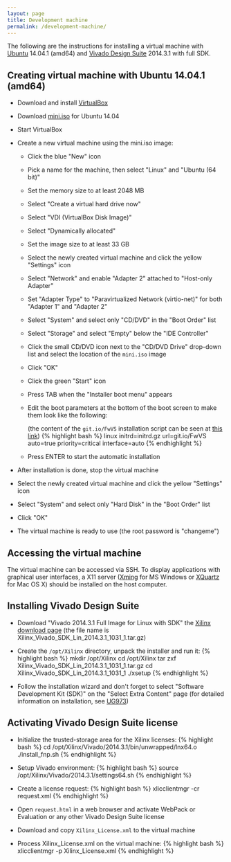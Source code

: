 ```yaml
---
layout: page
title: Development machine
permalink: /development-machine/
---
```


The following are the instructions for installing a virtual machine with [Ubuntu](http://wiki.ubuntu.com/TrustyTahr/ReleaseNotes) 14.04.1 (amd64) and [Vivado Design Suite](http://www.xilinx.com/products/design-tools/vivado) 2014.3.1 with full SDK.

Creating virtual machine with Ubuntu 14.04.1 (amd64)
-----

- Download and install [VirtualBox](https://www.virtualbox.org/wiki/Downloads)

- Download [mini.iso](http://archive.ubuntu.com/ubuntu/dists/trusty-updates/main/installer-amd64/current/images/netboot/mini.iso) for Ubuntu 14.04

- Start VirtualBox

- Create a new virtual machine using the mini.iso image:
  - Click the blue "New" icon
 
  - Pick a name for the machine, then select "Linux" and "Ubuntu (64 bit)"

  - Set the memory size to at least 2048 MB

  - Select "Create a virtual hard drive now"

  - Select "VDI (VirtualBox Disk Image)"

  - Select "Dynamically allocated"

  - Set the image size to at least 33 GB

  - Select the newly created virtual machine and click the yellow "Settings" icon

  - Select "Network" and enable "Adapter 2" attached to "Host-only Adapter"

  - Set "Adapter Type" to "Paravirtualized Network (virtio-net)" for both "Adapter 1" and "Adapter 2"

  - Select "System" and select only "CD/DVD" in the "Boot Order" list

  - Select "Storage" and select "Empty" below the "IDE Controller"

  - Click the small CD/DVD icon next to the "CD/DVD Drive" drop-down list and select the location of the `mini.iso` image

  - Click "OK"

  - Click the green "Start" icon

  - Press TAB when the "Installer boot menu" appears

  - Edit the boot parameters at the bottom of the boot screen to make them look like the following:
    
    (the content of the `git.io/FwVS` installation script can be seen at [this link](https://github.com/pavel-demin/red-pitaya-notes/blob/gh-pages/etc/ubuntu.seed))
{% highlight bash %}
linux initrd=initrd.gz url=git.io/FwVS auto=true priority=critical interface=auto
{% endhighlight %}

  - Press ENTER to start the automatic installation

- After installation is done, stop the virtual machine

- Select the newly created virtual machine and click the yellow "Settings" icon

- Select "System" and select only "Hard Disk" in the "Boot Order" list

- Click "OK"

- The virtual machine is ready to use (the root password is "changeme")

Accessing the virtual machine
-----

The virtual machine can be accessed via SSH. To display applications with graphical user interfaces, a X11 server ([Xming](http://sourceforge.net/projects/xming) for MS Windows or [XQuartz](http://xquartz.macosforge.org) for Mac OS X) should be installed on the host computer. 

Installing Vivado Design Suite
-----

- Download "Vivado 2014.3.1 Full Image for Linux with SDK" the [Xilinx download page](http://www.xilinx.com/support/download/index.html/content/xilinx/en/downloadNav/vivado-design-tools/2014-3.html) (the file name is Xilinx_Vivado_SDK_Lin_2014.3.1_1031_1.tar.gz)

- Create the `/opt/Xilinx` directory, unpack the installer and run it:
{% highlight bash %}
mkdir /opt/Xilinx
cd /opt/Xilinx
tar zxf Xilinx_Vivado_SDK_Lin_2014.3.1_1031_1.tar.gz
cd Xilinx_Vivado_SDK_Lin_2014.3.1_1031_1
./xsetup
{% endhighlight %}

- Follow the installation wizard and don't forget to select "Software Development Kit (SDK)" on the "Select Extra Content" page
  (for detailed information on installation, see [UG973](http://www.xilinx.com/support/documentation/sw_manuals/xilinx2014_3/ug973-vivado-release-notes-install-license.pdf))

Activating Vivado Design Suite license
-----

- Initialize the trusted-storage area for the Xilinx licenses:
{% highlight bash %}
cd /opt/Xilinx/Vivado/2014.3.1/bin/unwrapped/lnx64.o
./install_fnp.sh
{% endhighlight %}

- Setup Vivado environment:
{% highlight bash %}
source /opt/Xilinx/Vivado/2014.3.1/settings64.sh
{% endhighlight %}

- Create a license request:
{% highlight bash %}
xlicclientmgr -cr request.xml
{% endhighlight %}

- Open `request.html` in a web browser and activate WebPack or Evaluation or any other Vivado Design Suite license

- Download and copy `Xilinx_License.xml` to the virtual machine

- Process Xilinx_License.xml on the virtual machine:
{% highlight bash %}
xlicclientmgr -p Xilinx_License.xml
{% endhighlight %}
